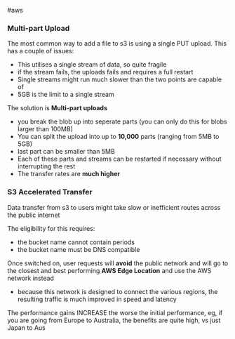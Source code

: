 #aws 

### Multi-part Upload

The most common way to add a file to s3 is using a single PUT upload. This has a couple of issues:
- This utilises a single stream of data, so quite fragile
- if the stream fails, the uploads fails and requires a full restart
- Single streams might run much slower than the two points are capable of
- 5GB is the limit to a single stream

The solution is **Multi-part uploads**
- you break the blob up into seperate parts (you can only do this for blobs larger than 100MB)
- You can split the upload into up to **10,000** parts (ranging from 5MB to 5GB)
- last part can be smaller than 5MB
- Each of these parts and streams can be restarted if necessary without interrupting the rest
- The transfer rates are **much higher**

### S3 Accelerated Transfer

Data transfer from s3 to users might take slow or inefficient routes across the public internet

The eligibility for this requires:
- the bucket name cannot contain periods
- the bucket name must be DNS compatible

Once switched on, user requests will **avoid** the public network and will go to the closest and best performing **AWS Edge Location** and use the AWS network instead
- because this network is designed to connect the various regions, the resulting traffic is much improved in speed and latency

The performance gains INCREASE the worse the initial performance, eg, if you are going from Europe to Australia, the benefits are quite high, vs just Japan to Aus
